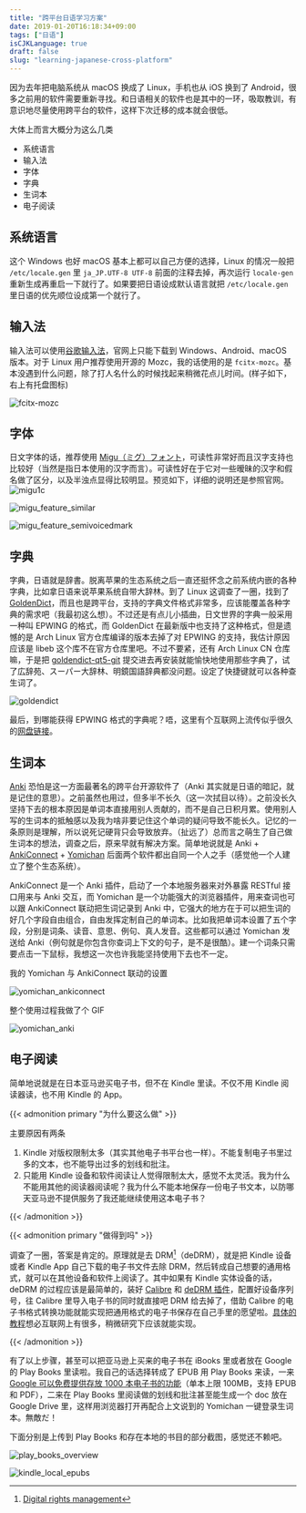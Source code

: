 ```yaml
---
title: "跨平台日语学习方案"
date: 2019-01-20T16:18:34+09:00
tags: ["日语"]
isCJKLanguage: true
draft: false
slug: "learning-japanese-cross-platform"
---
```


因为去年把电脑系统从 macOS 换成了 Linux，手机也从 iOS 换到了 Android，很多之前用的软件需要重新寻找。和日语相关的软件也是其中的一环，吸取教训，有意识地尽量使用跨平台的软件，这样下次迁移的成本就会很低。

大体上而言大概分为这么几类

- 系统语言
- 输入法
- 字体
- 字典
- 生词本
- 电子阅读

<!--more-->

## 系统语言

这个 Windows 也好 macOS 基本上都可以自己方便的选择，Linux 的情况一般把 `/etc/locale.gen` 里 `ja_JP.UTF-8 UTF-8` 前面的注释去掉，再次运行 `locale-gen` 重新生成再重启一下就行了。如果要把日语设成默认语言就把 `/etc/locale.gen` 里日语的优先顺位设成第一个就行了。

## 输入法

输入法可以使用[谷歌输入法](https://www.google.co.jp/ime/)，官网上只能下载到 Windows、Android、macOS 版本。对于 Linux 用户推荐使用开源的 Mozc，我的话使用的是 `fcitx-mozc`。基本没遇到什么问题，除了打人名什么的时候找起来稍微花点儿时间。(样子如下，右上有托盘图标)

![fcitx-mozc](mozc.png)

## 字体

日文字体的话，推荐使用 [Migu（ミグ）フォント](http://mix-mplus-ipa.osdn.jp/migu/)，可读性非常好而且汉字支持也比较好（当然是指日本使用的汉字而言）。可读性好在于它对一些暧昧的汉字和假名做了区分，以及半浊点显得比较明显。预览如下，详细的说明还是参照官网。![migu1c](sample_migu1c.png)

![migu_feature_similar](feature_similar.png)

![migu_feature_semivoicedmark](feature_semivoicedmark.png)

## 字典

字典，日语就是辞書。脱离苹果的生态系统之后一直还挺怀念之前系统内嵌的各种字典，比如拿日语来说苹果系统自带大辞林。到了 Linux 这调查了一圈，找到了 [GoldenDict](https://github.com/goldendict/goldendict)，而且也是跨平台，支持的字典文件格式非常多，应该能覆盖各种字典的需求吧（我最初这么想）。不过还是有点儿小插曲，日文世界的字典一般采用一种叫 EPWING 的格式，而 GoldenDict 在最新版中也支持了这种格式，但是遗憾的是 Arch Linux 官方仓库编译的版本去掉了对 EPWING 的支持，我估计原因应该是 libeb 这个库不在官方仓库里吧。不过不要紧，还有 Arch Linux CN 仓库嘛，于是把 [goldendict-qt5-git](https://aur.archlinux.org/packages/goldendict-qt5-git/) 提交进去再安装就能愉快地使用那些字典了，试了広辞苑、スーパー大辞林、明鏡国語辞典都没问题。设定了快捷键就可以各种查生词了。

![goldendict](goldendict.png)

最后，到哪能获得 EPWING 格式的字典呢？唔，这里有个互联网上流传似乎很久的[网盘链接](https://onedrive.live.com/?id=AC31052BF2B8CA11%211937&cid=AC31052BF2B8CA11)。

## 生词本

[Anki](https://apps.ankiweb.net/) 恐怕是这一方面最著名的跨平台开源软件了（Anki 其实就是日语的暗記，就是记住的意思）。之前虽然也用过，但多半不长久（这一次拭目以待）。之前没长久坚持下去的根本原因是单词本直接用别人贡献的，而不是自己日积月累。使用别人写的生词本的抵触感以及我为啥非要记住这个单词的疑问导致不能长久。记忆的一条原则是理解，所以说死记硬背只会导致放弃。（扯远了）总而言之萌生了自己做生词本的想法，调查之后，原来早就有解决方案。简单地说就是 Anki + [AnkiConnect](https://foosoft.net/projects/anki-connect/) + [Yomichan](https://foosoft.net/projects/yomichan/) 后面两个软件都出自同一个人之手（感觉他一个人建立了整个生态系统）。

AnkiConnect  是一个 Anki 插件，启动了一个本地服务器来对外暴露 RESTful 接口用来与 Anki 交互，而 Yomichan 是一个功能强大的浏览器插件，用来查词也可以跟 AnkiConnect 联动把生词记录到 Anki 中，它强大的地方在于可以把生词的好几个字段自由组合，自由发挥定制自己的单词本。比如我把单词本设置了五个字段，分别是词条、读音、意思、例句、真人发音。这些都可以通过 Yomichan 发送给 Anki（例句就是你包含你查词上下文的句子，是不是很酷）。建一个词条只需要点击一下鼠标，我想这一次也许我能坚持使用下去也不一定。

我的 Yomichan 与 AnkiConnect 联动的设置

![yomichan_ankiconnect](yomichan_ankiconnect.png)

整个使用过程我做了个 GIF

![yomichan_anki](yomichan_anki.gif)

## 电子阅读

简单地说就是在日本亚马逊买电子书，但不在 Kindle 里读。不仅不用 Kindle 阅读器读，也不用 Kindle 的 App。

{{< admonition primary "为什么要这么做" >}}

主要原因有两条

1. Kindle 对版权限制太多（其实其他电子书平台也一样）。不能复制电子书里过多的文本，也不能导出过多的划线和批注。
2. 只能用 Kindle 设备和软件阅读让人觉得限制太大，感觉不太灵活。我为什么不能用其他的阅读器阅读呢？我为什么不能本地保存一份电子书文本，以防哪天亚马逊不提供服务了我还能继续使用这本电子书？

{{< /admonition >}}

{{< admonition primary "做得到吗" >}}

调查了一圈，答案是肯定的。原理就是去 DRM[^DRM]（deDRM），就是把 Kindle 设备或者 Kindle App 自己下载的电子书文件去除 DRM，然后转成自己想要的通用格式，就可以在其他设备和软件上阅读了。其中如果有 Kindle 实体设备的话，deDRM 的过程应该是最简单的，装好 [Calibre](https://calibre-ebook.com/download) 和 [deDRM 插件](https://github.com/apprenticeharper/DeDRM_tools/tree/master/Obok_calibre_plugin)，配置好设备序列号，往 Calibre 里导入电子书的同时就直接吧 DRM 给去掉了，借助 Calibre 的电子书格式转换功能就能实现把通用格式的电子书保存在自己手里的愿望啦。[具体的教程](http://demikko-no-bibouroku.hatenablog.com/entry/2018/01/30/143650)想必互联网上有很多，稍微研究下应该就能实现。

[^DRM]: [Digital rights management](https://en.wikipedia.org/wiki/Digital_rights_management)

{{< /admonition >}}

有了以上步骤，甚至可以把亚马逊上买来的电子书在 iBooks 里或者放在 Google 的 Play Books 里读啦。我自己的话选择转成了 EPUB 用 Play Books 来读，一来 [Google 可以免费提供存放 1000 本电子书的功能](https://support.google.com/googleplay/answer/3097151?hl=en-GB)（单本上限 100MB，支持 EPUB 和 PDF），二来在 Play Books 里阅读做的划线和批注甚至能生成一个 doc 放在 Google Drive 里，这样用浏览器打开再配合上文说到的 Yomichan 一键登录生词本。無敵だ！

下面分别是上传到 Play Books 和存在本地的书目的部分截图，感觉还不赖吧。

![play_books_overview](play_books_overview.png)

![kindle_local_epubs](kindle_local_epubs.png)
